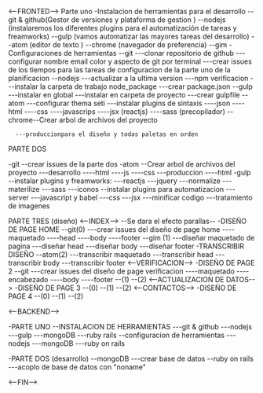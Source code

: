 <--FRONTED-->
Parte uno
  -Instalacion de herramientas para el desarrollo
    --git & github(Gestor de versiones y plataforma de gestion )
    --nodejs (instalaremos los diferentes plugins para el automatización de tareas y freamworks)
    --gulp (vamos automatizar las mayores tareas del desarrollo)
    --atom (editor de texto )
    --chrome (navegador de preferencia)
    --gim
  -Configuraciones de herramientas
    --git
      ---clonar repositorio de github
      ---configurar nombre email color y aspecto de git por terminal
      ---crear issues de los tiempos para las tareas de configuracion de la parte uno de la planificacion
    --nodejs
      ---actualizar a la ultima version
      ---npm verificacion
      ---instalar la carpeta de trabajo node_package
      ---crear package.json
    --gulp
      ---instalar en global
      ---instalar en carpeta de proyecto
      ---crear gulpfile
    --atom
      ---configurar thema seti
      ---instalar plugins de sintaxis
        ----json
        ----html
        ----css
        ----javascrips
        ----jsx (reactjs)
        ----sass (precopilador)
    --chrome--Crear arbol de archivos del proyecto

      ---produccionpara el diseño y todas paletas en orden

PARTE DOS

  -git
    --crear issues de la parte dos
  -atom
    --Crear arbol de archivos del proyecto
      ---desarrollo
        ----html
        ----js
        ----css
      ---produccion
        ----html
  -gulp
    --instalar plugins y freamworks:
      ---reactjs
      ---jquery
      ---normalize
      ---materilize
      ---sass
      ---iconos
    --instalar plugins para automatizacion
      ---server
      ---javascript y babel
      ---css
      ---jsx
      ---minificar codigo
      ---tratamiento de imagenes

PARTE TRES (diseño)
  <--INDEX--> --Se dara el efecto parallas--
  -DISEÑO DE PAGE HOME
    --git(0)
      ---crear issues del diseño de page home
        ----maquetado
        ----head
        ----body
        ----footer
    --gim (1)
      ---diseñar maquetado de pagina
      ---diseñar head
      ---diseñar body
      ---diseñar footer
  -TRANSCRIBIR DISEÑO
    --atom(2)
      ---transcribir maquetado
      ---transcribir head
      ---transcribir body
      ---transcribir footer
  <--VERIFICACION-->
  -DISEÑO DE PAGE 2
    --git
      ---crear issues del diseño de page verificacion
        ----maquetado
        ----encabezado
        ----body
        ----footer
    --(1)
    --(2)
  <--ACTUALIZACION DE DATOS-->
  -DISEÑO DE PAGE 3
    --(0)
    --(1)
    --(2)
  <--CONTACTOS-->
  -DISEÑO DE PAGE 4
    --(0)
    --(1)
    --(2)

<--BACKEND-->

-PARTE UNO
  --INSTALACION DE HERRAMIENTAS
    ---git & github
    ---nodejs
    ---gulp
    ---mongoDB
    ---ruby rails
  --configuracion de herramientas
    ---nodejs
    ---mongoDB
    ---ruby on rails

-PARTE DOS (desarrollo)
  --mongoDB
    ---crear base de datos
  --ruby on rails
    ---acoplo de base de datos con "noname"

<--FIN-->

